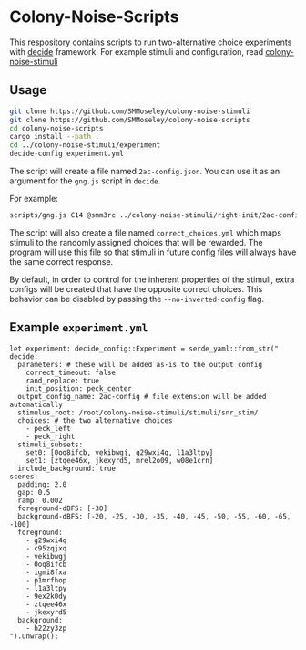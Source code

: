 # Colony-Noise-Scripts
This respository contains scripts to run two-alternative choice experiments with [decide](https://github.com/melizalab/decide) framework.
For example stimuli and configuration, read [colony-noise-stimuli](https://github.com/SMMoseley/colony-noise-stimuli)

## Usage
```bash
git clone https://github.com/SMMoseley/colony-noise-stimuli
git clone https://github.com/SMMoseley/colony-noise-scripts
cd colony-noise-scripts
cargo install --path .
cd ../colony-noise-stimuli/experiment
decide-config experiment.yml
```

The script will create a file named `2ac-config.json`.
You can use it as an argument for the `gng.js` script in `decide`.

For example:
```bash
scripts/gng.js C14 @smm3rc ../colony-noise-stimuli/right-init/2ac-config.json --feed-duration 1000 --response-window 10000
```

The script will also create a file named `correct_choices.yml` which maps
stimuli to the randomly assigned choices that will be rewarded. The program will
use this file so that stimuli in future config files will always have the same
correct response.

By default, in order to control for the inherent properties of the stimuli,
extra configs will be created that have the opposite correct choices.
This behavior can be disabled by passing the `--no-inverted-config` flag.

## Example `experiment.yml`
```
let experiment: decide_config::Experiment = serde_yaml::from_str("
decide:
  parameters: # these will be added as-is to the output config
    correct_timeout: false
    rand_replace: true
    init_position: peck_center
  output_config_name: 2ac-config # file extension will be added automatically
  stimulus_root: /root/colony-noise-stimuli/stimuli/snr_stim/
  choices: # the two alternative choices
    - peck_left
    - peck_right
  stimuli_subsets:
    set0: [0oq8ifcb, vekibwgj, g29wxi4q, l1a3ltpy]
    set1: [ztqee46x, jkexyrd5, mrel2o09, w08e1crn]
  include_background: true
scenes:
  padding: 2.0
  gap: 0.5
  ramp: 0.002
  foreground-dBFS: [-30]
  background-dBFS: [-20, -25, -30, -35, -40, -45, -50, -55, -60, -65, -100]
  foreground:
    - g29wxi4q
    - c95zqjxq
    - vekibwgj
    - 0oq8ifcb
    - igmi8fxa
    - p1mrfhop
    - l1a3ltpy
    - 9ex2k0dy
    - ztqee46x
    - jkexyrd5
  background:
    - h22zy3zp
").unwrap();
```
